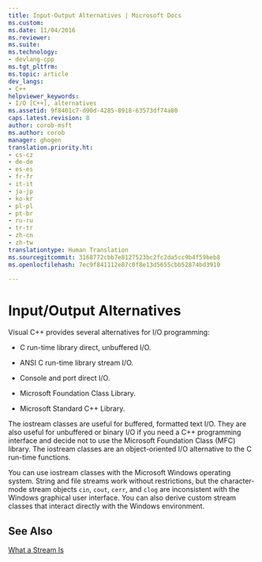 ```yaml
---
title: Input-Output Alternatives | Microsoft Docs
ms.custom: 
ms.date: 11/04/2016
ms.reviewer: 
ms.suite: 
ms.technology:
- devlang-cpp
ms.tgt_pltfrm: 
ms.topic: article
dev_langs:
- C++
helpviewer_keywords:
- I/O [C++], alternatives
ms.assetid: 9f8401c7-d90d-4285-8918-63573df74a80
caps.latest.revision: 8
author: corob-msft
ms.author: corob
manager: ghogen
translation.priority.ht:
- cs-cz
- de-de
- es-es
- fr-fr
- it-it
- ja-jp
- ko-kr
- pl-pl
- pt-br
- ru-ru
- tr-tr
- zh-cn
- zh-tw
translationtype: Human Translation
ms.sourcegitcommit: 3168772cbb7e8127523bc2fc2da5cc9b4f59beb8
ms.openlocfilehash: 7ec9f841112e87c0f8e13d5655cbb52874bd3910

---
```

# Input/Output Alternatives
Visual C++ provides several alternatives for I/O programming:  
  
-   C run-time library direct, unbuffered I/O.  
  
-   ANSI C run-time library stream I/O.  
  
-   Console and port direct I/O.  
  
-   Microsoft Foundation Class Library.  
  
-   Microsoft Standard C++ Library.  
  
 The iostream classes are useful for buffered, formatted text I/O. They are also useful for unbuffered or binary I/O if you need a C++ programming interface and decide not to use the Microsoft Foundation Class (MFC) library. The iostream classes are an object-oriented I/O alternative to the C run-time functions.  
  
 You can use iostream classes with the Microsoft Windows operating system. String and file streams work without restrictions, but the character-mode stream objects `cin`, `cout`, `cerr`, and `clog` are inconsistent with the Windows graphical user interface. You can also derive custom stream classes that interact directly with the Windows environment.  
  
## See Also  
 [What a Stream Is](../standard-library/what-a-stream-is.md)




<!--HONumber=Jan17_HO1-->


